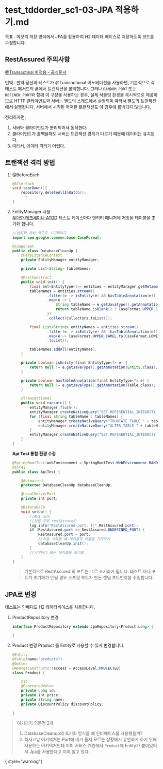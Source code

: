 # test_tddorder_sc1-03-JPA 적용하기.md

목표
: 메모리 저장 방식에서 JPA를 활용하여 H2 데이터 베이스로 저장하도록 코드를 수정합니다.
  
## RestAssured 주의사항
[@Transactinal 미적용 - 공식문서](https://docs.spring.io/spring-boot/docs/3.1.8/reference/html/features.html#features.testing.spring-boot-applications)

번역
: 만약 당신의 테스트가 @Transactional 어노테이션을 사용하면, 
기본적으로 각 테스트 메서드의 끝에서 트랜잭션을 롤백합니다. 
그러나 `RANDOM_PORT` 또는 `DEFINED_PORT`와 함께 이 구성을 사용하는 경우, 
실제 서블릿 환경을 묵시적으로 제공하므로 HTTP 클라이언트와 
서버는 별도의 스레드에서 실행되며 따라서 별도의 트랜잭션에서 실행됩니다. 
서버에서 시작된 어떠한 트랜잭션도 이 경우에 롤백되지 않습니다.

정리하자면,  
1. 서버와 클라이언트가 분리되어서 동작한다.
2. 클라이언트가 롤백을해도 서버는 트랜잭션 경계가 다르기 때문에 데이터는 유지된다.
3. 따라서, 데이터 격리가 어렵다.  
  
## 트랜잭션 격리 방법
1. @BeforeEach
    ```Java
    @AfterEach
    void tearDown(){
        repository.deleteAllInBatch();
          :
    }
    ```
2. EntityManager 사용  
    [우아한 테크세미나 ATDD](https://www.youtube.com/watch?v=ITVpmjM4mUE)
    테스트 케이스마다 엔티티 매니저에 저장된 테이블을 초기화 합니다.
    ```Java
    //엔티티 자바 코드로 초기화하기
    import com.google.common.base.CaseFormat;
    
    @Component
    public class DatabaseCleanUp {
        @PersistenceContext
        private EntityManager entityManager;
    
        private List<String> tableNames;
    
        @PostConstruct
        public void init() {
            final Set<EntityType<?>> entities = entityManager.getMetamodel().getEntities();
            tableNames = entities.stream()
                    .filter(e -> isEntity(e) && hasTableAnnotation(e))
                    .map(e -> {
                        String tableName = e.getJavaType().getAnnotation(Table.class).name();
                        return tableName.isBlank() ? CaseFormat.UPPER_CAMEL.to(CaseFormat.LOWER_UNDERSCORE, e.getName()) : tableName;
                    })
                    .collect(Collectors.toList());
    
            final List<String> entityNames = entities.stream()
                    .filter(e -> isEntity(e) && !hasTableAnnotation(e))
                    .map(e -> CaseFormat.UPPER_CAMEL.to(CaseFormat.LOWER_UNDERSCORE, e.getName()))
                    .toList();
    
            tableNames.addAll(entityNames);
        }
    
        private boolean isEntity(final EntityType<?> e) {
            return null != e.getJavaType().getAnnotation(Entity.class);
        }
    
        private boolean hasTableAnnotation(final EntityType<?> e) {
            return null != e.getJavaType().getAnnotation(Table.class);
        }
    
        @Transactional
        public void execute() {
            entityManager.flush();
            entityManager.createNativeQuery("SET REFERENTIAL_INTEGRITY FALSE").executeUpdate();
            for (final String tableName : tableNames) {
                entityManager.createNativeQuery("TRUNCATE TABLE " + tableName).executeUpdate();
                entityManager.createNativeQuery("ALTER TABLE " + tableName + " ALTER COLUMN ID RESTART WITH 1").executeUpdate();
            }
            entityManager.createNativeQuery("SET REFERENTIAL_INTEGRITY TRUE").executeUpdate();
        }
    }    
    ```  
    **Api Test 통합 환경 수정**
    ```Java
    @SpringBootTest(webEnvironment = SpringBootTest.WebEnvironment.RANDOM_PORT)
    @Slf4j
    public class ApiTest {
    
        @Autowired
        protected DatabaseCleanUp databaseCleanUp;
    
        @LocalServerPort
        private int port;
    
        @BeforeEach
        void setUp() {
            //API 요청
            //상품 조회 restAssured
            log.info("RestAssured-port: {}",RestAssured.port);
            if (RestAssured.port == RestAssured.UNDEFINED_PORT) {
                RestAssured.port = port;
                //처음 시작할 때 테이블의 이름을 가져오기
                databaseCleanUp.init();
            }
            //시작마다 모든 테이블을 초기화
        }
    }
    ```
    > 기본적으로 RestAssured 의 포트는 `-1`로 초기화가 됩니다. 테스트 마다 포트가 초기화가 안될 경우 
    > 스프링 부트가 만든 랜덤 포트번호를 주입합니다.
  
## JPA로 변경
테스트는 인베디드 H2 데이터베이스를 사용합니다.  
  
1. ProductRepository 변경
    ```Java
    interface ProductRepository extends JpaRepository<Product,Long> {
    
    }
    ```
2. Product 변경
    Product 를 Entity로 사용할 수 있게 변경합니다.
    ```Java
    @Entity
    @Table(name="products")
    @Getter
    @NoArgsConstructor(access = AccessLevel.PROTECTED)
    class Product {
    
        @Id
        @GeneratedValue
        private Long id;
        private int price;
        private String name;
        private DiscountPolicy discountPolicy;
        
    }
    ```  
  
> 여기까지 의문점 2개
> 1. DatabaseCleanup의 초기화 방식을 왜 인터페이스를 사용했을까?
> 2. 헥사고날 아키넥쳐는 Port에 머가 올지 모르는 상황에서 유연하게 하기 위해 사용하는 아키텍쳐인데 
> 이미 서비스 계층에서 `Product`에 Entity가 붙어있어서 Jpa를 사용한다고 이미 알고 있다. 
> 
{ style="warning"}
